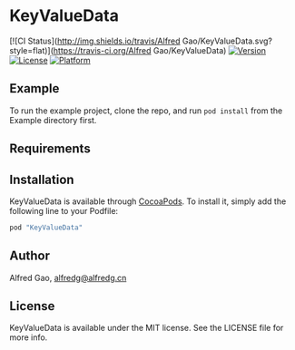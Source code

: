 # KeyValueData

[![CI Status](http://img.shields.io/travis/Alfred Gao/KeyValueData.svg?style=flat)](https://travis-ci.org/Alfred Gao/KeyValueData)
[![Version](https://img.shields.io/cocoapods/v/KeyValueData.svg?style=flat)](http://cocoapods.org/pods/KeyValueData)
[![License](https://img.shields.io/cocoapods/l/KeyValueData.svg?style=flat)](http://cocoapods.org/pods/KeyValueData)
[![Platform](https://img.shields.io/cocoapods/p/KeyValueData.svg?style=flat)](http://cocoapods.org/pods/KeyValueData)

## Example

To run the example project, clone the repo, and run `pod install` from the Example directory first.

## Requirements

## Installation

KeyValueData is available through [CocoaPods](http://cocoapods.org). To install
it, simply add the following line to your Podfile:

```ruby
pod "KeyValueData"
```

## Author

Alfred Gao, alfredg@alfredg.cn

## License

KeyValueData is available under the MIT license. See the LICENSE file for more info.
